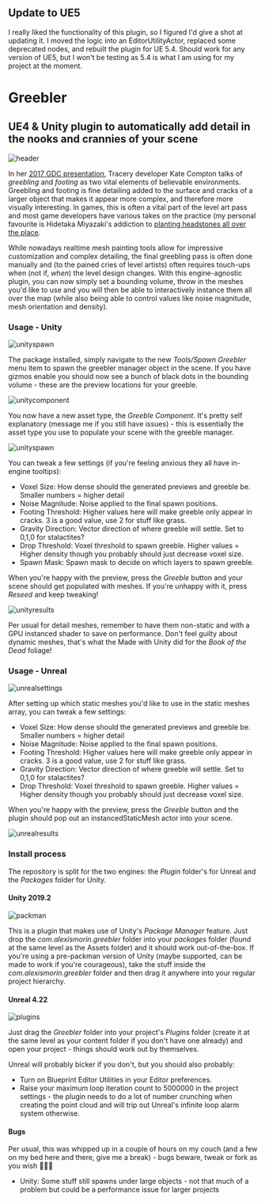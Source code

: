 ## Update to UE5

I really liked the functionality of this plugin, so I figured I'd give a shot at updating it. I moved the logic into an EditorUtilityActor, replaced some deprecated nodes, and rebuilt the plugin for UE 5.4. Should work for any version of UE5, but I won't be testing as 5.4 is what I am using for my project at the moment.

# Greebler
## UE4 & Unity plugin to automatically add detail in the nooks and crannies of your scene

![header](images/header.png)

In her [2017 GDC presentation](https://www.youtube.com/watch?v=WumyfLEa6bU), Tracery developer Kate Compton talks of *greebling* and *footing* as two vital elements of believable environments. Greebling and footing is fine detailing added to the surface and cracks of a larger object that makes it appear more complex, and therefore more visually interesting. In games, this is often a vital part of the level art pass and most game developers have various takes on the practice (my personal favourite is Hidetaka Miyazaki's addiction to [planting headstones all over the place](http://cdn.cheatcc.com/guide_screens/dark_souls_3/ds3_cemetery_bonfire.jpg).

While nowadays realtime mesh painting tools allow for impressive customization and complex detailing, the final greebling pass is often done manually and (to the pained cries of level artists) often requires touch-ups when (not if, *when*) the level design changes. With this engine-agnostic plugin, you can now simply set a bounding volume, throw in the meshes you'd like to use and you will then be able to interactively instance them all over the map (while also being able to control values like noise magnitude, mesh orientation and density).

### Usage - Unity

![unityspawn](images/unityspawn.png)

The package installed, simply navigate to the new *Tools/Spawn Greebler* menu item to spawn the greebler manager object in the scene. If you have gizmos enable you should now see a bunch of black dots in the bounding volume - these are the preview locations for your greeble.

![unitycomponent](images/unitycomponent.png)

You now have a new asset type, the *Greeble Component*. It's pretty self explanatory (message me if you still have issues) - this is essentially the asset type you use to populate your scene with the greeble manager.

![unityspawn](images/unityusage.png)

You can tweak a few settings (if you're feeling anxious they all have in-engine tooltips):

- Voxel Size: How dense should the generated previews and greeble be. Smaller numbers = higher detail
- Noise Magnitude: Noise applied to the final spawn positions.
- Footing Threshold: Higher values here will make greeble only appear in cracks. 3 is a good value, use 2 for stuff like grass.
- Gravity Direction: Vector direction of where greeble will settle. Set to 0,1,0 for stalactites?
- Drop Threshold: Voxel threshold to spawn greeble. Higher values = Higher density though you probably should just decrease voxel size.
- Spawn Mask: Spawn mask to decide on which layers to spawn greeble.

When you're happy with the preview, press the *Greeble* button and your scene should get populated with meshes. If you're unhappy with it, press *Reseed* and keep tweaking!

![unityresults](images/unityresults.png)

Per usual for detail meshes, remember to have them non-static and with a GPU instanced shader to save on performance. Don't feel guilty about dynamic meshes, that's what the Made with Unity did for the *Book of the Dead* foliage!

### Usage - Unreal

![unrealsettings](images/unrealsettings.png)

After setting up which static meshes you'd like to use in the static meshes array, you can tweak a few settings:

- Voxel Size: How dense should the generated previews and greeble be. Smaller numbers = higher detail
- Noise Magnitude: Noise applied to the final spawn positions.
- Footing Threshold: Higher values here will make greeble only appear in cracks. 3 is a good value, use 2 for stuff like grass.
- Gravity Direction: Vector direction of where greeble will settle. Set to 0,1,0 for stalactites?
- Drop Threshold: Voxel threshold to spawn greeble. Higher values = Higher density though you probably should just decrease voxel size.

When you're happy with the preview, press the *Greeble* button and the plugin should pop out an instancedStaticMesh actor into your scene.

![unrealresults](images/unrealresults.png)

### Install process
The repository is split for the two engines: the *Plugin* folder's for Unreal and the *Packages* folder for Unity.

#### Unity 2019.2

![packman](images/packman.png)

This is a plugin that makes use of Unity's *Package Manager* feature. Just drop the *com.alexismorin.greebler* folder into your *packages* folder (found at the same level as the Assets folder) and it should work out-of-the-box. If you're using a pre-packman version of Unity (maybe supported, can be made to work if you're courageous), take the stuff inside the *com.alexismorin.greebler* folder and then drag it anywhere into your regular project hierarchy.

#### Unreal 4.22

![plugins](images/plugins.png)

Just drag the *Greebler* folder into your project's *Plugins* folder (create it at the same level as your content folder if you don't have one already) and open your project - things should work out by themselves.

Unreal will probably bicker if you don't, but you should also probably:
- Turn on Blueprint Editor Utilities in your Editor preferences.
- Raise your maximum loop iteration count to 5000000 in the project settings - the plugin needs to do a lot of number crunching when creating the point cloud and will trip out Unreal's infinite loop alarm system otherwise.

#### Bugs

Per usual, this was whipped up in a couple of hours on my couch (and a few on my bed here and there, give me a break) - bugs beware, tweak or fork as you wish 👨🏻‍🎨

- Unity: Some stuff still spawns under large objects - not that much of a problem but could be a performance issue for larger projects